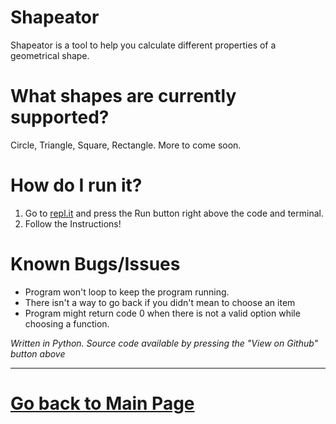 # Shapeator


Shapeator is a tool to help you calculate different properties of a geometrical shape. 


# What shapes are currently supported?

Circle, Triangle, Square, Rectangle. More to come soon. 

# How do I run it?

1. Go to [repl.it](https://repl.it/FDFZ/3) and press the Run button right above the code and terminal. 
2. Follow the Instructions!

# Known Bugs/Issues

* Program won't loop to keep the program running. 
* There isn't a way to go back if you didn't mean to choose an item
* Program might return code 0 when there is not a valid option while choosing a function. 

*Written in Python. Source code available by pressing the "View on Github" button above*

___

#  [Go back to Main Page](http://erickjr.me)

